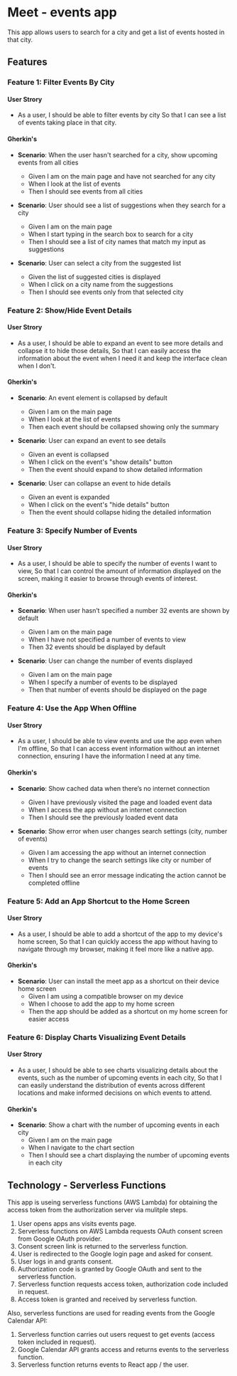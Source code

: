 # Meet - events app

This app allows users to search for a city and get a list of events hosted in that city.

## Features

### Feature 1: Filter Events By City

#### User Strory

-  As a user,
   I should be able to filter events by city
   So that I can see a list of events taking place in that city.

#### Gherkin's

-  **Scenario**: When the user hasn't searched for a city, show upcoming events from all cities

   -  Given I am on the main page and have not searched for any city
   -  When I look at the list of events
   -  Then I should see events from all cities

-  **Scenario**: User should see a list of suggestions when they search for a city

   -  Given I am on the main page
   -  When I start typing in the search box to search for a city
   -  Then I should see a list of city names that match my input as suggestions

-  **Scenario**: User can select a city from the suggested list
   -  Given the list of suggested cities is displayed
   -  When I click on a city name from the suggestions
   -  Then I should see events only from that selected city

### Feature 2: Show/Hide Event Details

#### User Strory

-  As a user,
   I should be able to expand an event to see more details and collapse it to hide those details,
   So that I can easily access the information about the event when I need it and keep the interface clean when I don't.

#### Gherkin's

-  **Scenario**: An event element is collapsed by default

   -  Given I am on the main page
   -  When I look at the list of events
   -  Then each event should be collapsed showing only the summary

-  **Scenario**: User can expand an event to see details

   -  Given an event is collapsed
   -  When I click on the event's "show details" button
   -  Then the event should expand to show detailed information

-  **Scenario**: User can collapse an event to hide details
   -  Given an event is expanded
   -  When I click on the event's "hide details" button
   -  Then the event should collapse hiding the detailed information

### Feature 3: Specify Number of Events

#### User Strory

-  As a user,
   I should be able to specify the number of events I want to view,
   So that I can control the amount of information displayed on the screen, making it easier to browse through events of interest.

#### Gherkin's

-  **Scenario**: When user hasn’t specified a number 32 events are shown by default

   -  Given I am on the main page
   -  When I have not specified a number of events to view
   -  Then 32 events should be displayed by default

-  **Scenario**: User can change the number of events displayed
   -  Given I am on the main page
   -  When I specify a number of events to be displayed
   -  Then that number of events should be displayed on the page

### Feature 4: Use the App When Offline

#### User Strory

-  As a user,
   I should be able to view events and use the app even when I'm offline,
   So that I can access event information without an internet connection, ensuring I have the information I need at any time.

#### Gherkin's

-  **Scenario**: Show cached data when there’s no internet connection

   -  Given I have previously visited the page and loaded event data
   -  When I access the app without an internet connection
   -  Then I should see the previously loaded event data

-  **Scenario**: Show error when user changes search settings (city, number of events)
   -  Given I am accessing the app without an internet connection
   -  When I try to change the search settings like city or number of events
   -  Then I should see an error message indicating the action cannot be completed offline

### Feature 5: Add an App Shortcut to the Home Screen

#### User Strory

-  As a user,
   I should be able to add a shortcut of the app to my device's home screen,
   So that I can quickly access the app without having to navigate through my browser, making it feel more like a native app.

#### Gherkin's

-  **Scenario**: User can install the meet app as a shortcut on their device home screen
   -  Given I am using a compatible browser on my device
   -  When I choose to add the app to my home screen
   -  Then the app should be added as a shortcut on my home screen for easier access

### Feature 6: Display Charts Visualizing Event Details

#### User Strory

-  As a user,
   I should be able to see charts visualizing details about the events, such as the number of upcoming events in each city,
   So that I can easily understand the distribution of events across different locations and make informed decisions on which events to attend.

#### Gherkin's

-  **Scenario**: Show a chart with the number of upcoming events in each city
   -  Given I am on the main page
   -  When I navigate to the chart section
   -  Then I should see a chart displaying the number of upcoming events in each city

## Technology - Serverless Functions

This app is useing serverless functions (AWS Lambda) for obtaining the access token from the authorization server via mulitple steps.

1. User opens apps ans visits events page.
2. Serverless functions on AWS Lambda requests OAuth consent screen from Google OAuth provider.
3. Consent screen link is returned to the serverless function.
4. User is redirected to the Google login page and asked for consent.
5. User logs in and grants consent.
6. Authorization code is granted by Google OAuth and sent to the serverless function.
7. Serverless function requests access token, authorization code included in request.
8. Access token is granted and received by serverless function.

Also, serverless functions are used for reading events from the Google Calendar API:

1. Serverless function carries out users request to get events (access token included in request).
2. Google Calendar API grants access and returns events to the serverless function.
3. Serverless function returns events to React app / the user.
